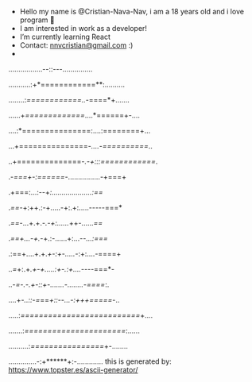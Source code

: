 - Hello my name is @Cristian-Nava-Nav, i am a 18 years old and i love program 👋 
- I am interested in work as a developer!
- I’m currently learning React
- Contact: nnvcristian@gmail.com :)
- 
.................--::---...............

...........:+*============**:..........

........:*============..-*====*+.......

......+*=============*....*======+-....

....:*===============:....:========+...

...+===============*-....-==========*..

..+==============*-.-+:::============*.

.-*===+-:======*-................-+===+

.+===:...:--+*:....................:==*

.*==*-+:++.:-+.....-+:.+:.....-----===*

.*==*-...+.+.*-.-+:......*++-......*==*

.*==+...-+.*-+.:-......+:...-*-...:===*

.:==+....+.+.*+-:+-.....-*:+:....-====+

..*=*+:.+*.+-+.....:+-.:+....----*===*-

..-*=-.-.+-::+-.......-........-====*:.

....+*-..::-=*==*+::--...-:+++=====*-..

.....:*==========================*+....

.......:*======================*:......

..........:*================*+-........

..............-:+******+:-.............
this is generated by: https://www.topster.es/ascii-generator/
